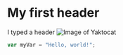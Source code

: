 # My first header
I typed a header
![Image of Yaktocat](https://octodex.github.com/images/yaktocat.png)

``` javascript
var myVar = "Hello, world!";
```
